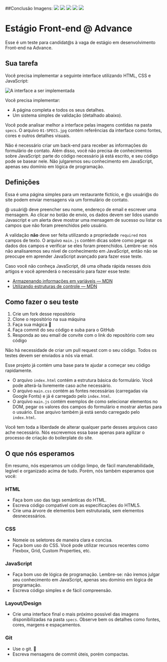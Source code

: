 ##Conclusão Imagens:
<img src="./screenshot/screenshot1.png">
<img src="./screenshot/screenshot2.png">
<img src="./screenshot/screenshot3.png">
<img src="./screenshot/screenshot4.png">
<img src="./screenshot/screenshot5.png">





# Estágio Front-end @ Advance
Esse é um teste para candidat@s à vaga de estágio em desenvolvimento Front-end na Advance.

## Sua tarefa
Você precisa implementar a seguinte interface utilizando HTML, CSS e JavaScript:

![A interface a ser implementada](specs/00-DEFAULT.jpg)

Você precisa implementar:
* A página completa e todos os seus detalhes.
* Um sistema simples de validação (detalhado abaixo).

Você pode analisar melhor a interface pelas imagens contidas na pasta `specs`. O arquivo
`01-SPECS.jpg` contém referências da interface como fontes, cores e outros detalhes visuais.

Não é necessário criar um back-end para receber as informações do formulário de contato.
Além disso, você não precisa de conhecimentos sobre JavaScript: parte do código necessário 
já está escrito, e seu código pode se basear nele. Não julgaremos seu conhecimento em 
JavaScript, apenas seu domínio em lógica de programação.

## Definições
Essa é uma página simples para um restaurante fictício, e @s usuári@s do site podem enviar
mensagens via um formulário de contato. 

@ usuári@ deve preencher seu nome, endereço de email e escrever uma mensagem. Ao clicar no
botão de envio, os dados devem ser lidos usando Javascript e um alerta deve mostrar uma 
mensagem de sucesso ou listar os campos que não foram preenchidos pelo usuário.

A validação **não** deve ser feita utilizando a propriedade `required` nos campos de texto. O
arquivo `main.js` contém dicas sobre como pegar os dados dos campos e verificar
se eles foram preenchidos. Lembre-se: nós não analisaremos seu nível de conhecimento
em JavaScript, então não se preocupe em aprender JavaScript avançado para fazer esse teste.

Caso você não conheça JavaScript, dê uma olhada rápida nesses dois artigos e você aprenderá
o necessário para fazer esse teste:

* [Armazenando informações em variáveis — MDN](https://developer.mozilla.org/pt-BR/docs/Learn/JavaScript/First_steps/Vari%C3%A1veis)
* [Utilizando estruturas de controle — MDN](https://developer.mozilla.org/pt-BR/docs/Aprender/JavaScript/Elementos_construtivos/conditionals)

## Como fazer o seu teste
1. Crie um fork desse repositório
2. Clone o repositório na sua máquina
3. Faça sua mágica 🌈
4. Faça commit do seu código e suba para o GitHub
5. Responda ao seu email de convite com o link do repositório com seu código

Não há necessidade de criar um pull request com o seu código. Todos os testes devem ser 
enviados a nós via email.

Esse projeto já contém uma base para te ajudar a começar seu código rapidamente.

* O arquivo `index.html` contém a estrutura básica do formulário. Você pode alterá-la
livremente caso ache necessário.
* O arquivo `main.css` contém as fontes necessárias (carregadas via Google Fonts) e já
é carregado pelo `index.html`.
* O arquivo `main.js` contém exemplos de como selecionar elementos no DOM, pegar os 
valores dos campos do formulário e mostrar alertas para o usuário. Esse arquivo também
já está sendo carregado pelo `index.html`.

Você tem toda a liberdade de alterar qualquer parte desses arquivos caso ache necessário. 
Nós escrevemos essa base apenas para agilizar o processo de criação do boilerplate do site.

## O que nós esperamos
Em resumo, nós esperamos um código limpo, de fácil manutenabilidade, legível e organizado
acima de tudo. Porém, nós também esperamos que você:

### HTML
* Faça bom uso das tags semânticas do HTML.
* Escreva código compatível com as especificações do HTML5.
* Crie uma árvore de elementos bem estruturada, sem elementos desnecessários.

### CSS
* Nomeie os seletores de maneira clara e concisa.
* Faça bom uso do CSS. Você pode utilizar recursos recentes como Flexbox, Grid, 
Custom Properties, etc.

### JavaScript
* Faça bom uso de lógica de programação. Lembre-se: não iremos julgar seu conhecimento 
em JavaScript, apenas seu domínio em lógica de programação.
* Escreva código simples e de fácil compreensão.

### Layout/Design
* Crie uma interface final o mais próximo possível das imagens disponibilizadas na pasta
`specs`. Observe bem os detalhes como fontes, cores, margens e espaçamentos.

### Git
* Use o git. 👀
* Escreva mensagens de commit úteis, porém compactas.
